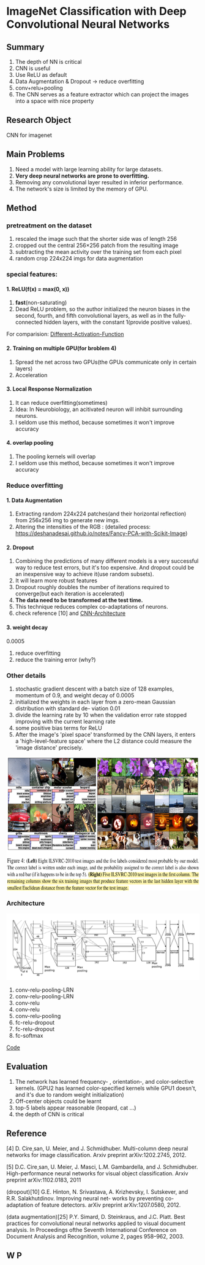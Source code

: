 # ImageNet Classification with Deep Convolutional Neural Networks

## Summary

1. The depth of NN is critical
2. CNN is useful
3. Use ReLU as default
4. Data Augmentation & Dropout -> reduce overfitting
5. conv+relu+pooling
6. The CNN serves as a feature extractor which can project the images into a space with nice property


## Research Object

CNN for imagenet

## Main Problems

1. Need a model with large learning ability for large datasets.
1. **Very deep neural networks are prone to overfitting.**
2. Removing any convolutional layer resulted in inferior performance.
3. The network's size is limited by the memory of GPU.


## Method

### pretreatment on the dataset

1. rescaled the image such that the shorter side was of length 256
2. cropped out the central 256×256 patch from the resulting image
3. subtracting the mean activity over the training set from each pixel
4. random crop 224x224 imgs for data augmentation

### special features:

#### 1. ReLU(f(x) = max(0, x))
 1. **fast**(non-saturating)
 2. Dead ReLU problem, so the author initialized the neuron biases in the second, fourth, and fifth convolutional layers, as well as in the fully-connected hidden layers, with the constant 1(provide positive values).
 
For comparision: [Different-Activation-Function](../Different-Activation-Function.md) 
 
#### 2. Training on multiple GPU(for broblem 4)

1. Spread the net across two GPUs(the GPUs communicate only in certain layers)
2. Acceleration


#### 3. Local Response Normalization

1. It can reduce overfitting(sometimes)
1. Idea: In Neurobiology, an acitivated neuron will inhibit surrounding neurons.
2. I seldom use this method, because sometimes it won't improve accuracy

#### 4. overlap pooling

1. The pooling kernels will overlap
2. I seldom use this method, because sometimes it won't improve accuracy

### Reduce overfitting

#### 1. Data Augmentation

1. Extracting random 224x224 patches(and their horizontal reflection) from 256x256 img to generate new imgs.
2. Altering the intensities of the RGB : 
(detailed process: https://deshanadesai.github.io/notes/Fancy-PCA-with-Scikit-Image)

#### 2. Dropout 

1. Combining the predictions of many different models is a very successful way to reduce test errors, but it's too expensive. And dropout could be an inexpensive way to achieve it(use random subsets). 
2. It will learn more robust features 
3. Dropout roughly doubles the number of iterations required to converge(but each iteration is accelerated)
4. **The data need to be transformed at the test time.**
5. This technique reduces complex co-adaptations of neurons.
6. check reference [10] and [CNN-Architecture](../CNN-Architecture.md)

#### 3. weight decay

0.0005

1. reduce overfitting
2. reduce the training error	(why?)


### Other details

1. stochastic gradient descent with a batch size of 128 examples, momentum of 0.9, and weight decay of 0.0005
2. initialized the weights in each layer from a zero-mean Gaussian distribution with standard de- viation 0.01
3. divide the learning rate by 10 when the validation error rate stopped improving with the current learning rate
4. some positive bias terms for ReLU
5. After the image's 'pixel space' transformed by the CNN layers, it enters a 'high-level-feature space' where the L2 distance could measure the 'image distance' precisely.     

<img src="../res/alexl2.png" width = "700" height = "350" align=center /> 

### Architecture

![](../res/AlexNet.png)

1. conv-relu-pooling-LRN
2. conv-relu-pooling-LRN
3. conv-relu
4. conv-relu
5. conv-relu-pooling
6. fc-relu-dropout
7. fc-relu-dropout
8. fc-softmax

[Code](../code/nets/AlexNet.py)


## Evaluation

1. The network has learned frequency- , orientation-, and color-selective kernels. (GPU2 has learned color-specified kernels while GPU1 doesn't, and it's due to random weight initialization)
2. Off-center objects could be learnt
3. top-5 labels appear reasonable (leopard, cat ...)
4. the depth of CNN is critical

## Reference 

[4] D. Cire¸san, U. Meier, and J. Schmidhuber. Multi-column deep neural networks for image classification. Arxiv preprint arXiv:1202.2745, 2012.

[5] D.C. Cire¸san, U. Meier, J. Masci, L.M. Gambardella, and J. Schmidhuber. High-performance neural networks for visual object classification. Arxiv preprint arXiv:1102.0183, 2011

(dropout)[10] G.E. Hinton, N. Srivastava, A. Krizhevsky, I. Sutskever, and R.R. Salakhutdinov. Improving neural net- works by preventing co-adaptation of feature detectors. arXiv preprint arXiv:1207.0580, 2012.

(data augmentation)[25] P.Y. Simard, D. Steinkraus, and J.C. Platt. Best practices for convolutional neural networks applied to visual document analysis. In Proceedings ofthe Seventh International Conference on Document Analysis and Recognition, volume 2, pages 958–962, 2003.

## W P